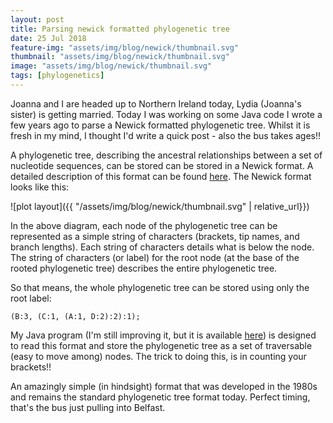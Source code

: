 ```yaml
---
layout: post
title: Parsing newick formatted phylogenetic tree
date: 25 Jul 2018
feature-img: "assets/img/blog/newick/thumbnail.svg"
thumbnail: "assets/img/blog/newick/thumbnail.svg"
image: "assets/img/blog/newick/thumbnail.svg" 
tags: [phylogenetics]
---
```


Joanna and I are headed up to Northern Ireland today, Lydia (Joanna's sister) is getting married. Today I was working on some Java code I wrote a few years ago to parse a Newick formatted phylogenetic tree. Whilst it is fresh in my mind, I thought I'd write a quick post - also the bus takes ages!!
     
A phylogenetic tree, describing the ancestral relationships between a set of nucleotide sequences, can be stored can be stored in a Newick format. A detailed description of this format can be found [here](https://en.wikipedia.org/wiki/Newick_format). The Newick format looks like this:

![plot layout]({{ "/assets/img/blog/newick/thumbnail.svg" | relative_url}})
 
In the above diagram, each node of the phylogenetic tree can be represented as a simple string of characters (brackets, tip names, and branch lengths). Each string of characters details what is below the node. The string of characters (or label) for the root node (at the base of the rooted phylogenetic tree) describes the entire phylogenetic tree.
     
So that means, the whole phylogenetic tree can be stored using only the root label:

```
(B:3, (C:1, (A:1, D:2):2):1);
```

My Java program (I'm still improving it, but it is available [here](https://en.wikipedia.org/wiki/Newick_format)) is designed to read this format and store the phylogenetic tree as a set of traversable (easy to move among) nodes. The trick to doing this, is in counting your brackets!!
     
An amazingly simple (in hindsight) format that was developed in the 1980s and remains the standard phylogenetic tree format today. Perfect timing, that's the bus just pulling into Belfast.
 
